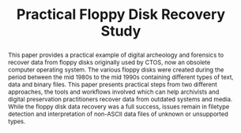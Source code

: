 ---
abstract: This paper provides a practical example of digital archeology and forensics
  to recover data from floppy disks originally used by CTOS, now an obsolete computer
  operating system. The various floppy disks were created during the period between
  the mid 1980s to the mid 1990s containing different types of text, data and binary
  files. This paper presents practical steps from two different approaches, the tools
  and workflows involved which can help archivists and digital preservation practitioners
  recover data from outdated systems and media. While the floppy disk data recovery
  was a full success, issues remain in filetype detection and interpretation of non-ASCII
  data files of unknown or unsupported types.
creators:
- Schneider, Richard
- Cochrance, Euan
- Schmidt, David
- von Suchodoletz, Dirk
date: null
document_url: https://services.phaidra.univie.ac.at/api/object/o:293839/download
grand_parent: iPRES
institutions: []
keywords:
- ischool
- toronto
- canada
- digital archeology
- floppy disks
- data recovery
landing_page_url: https://phaidra.univie.ac.at/o:293839
language: eng
layout: publication
license: CC BY-NC-SA 3.0 AT
notes_url: null
parent: iPRES 2012
presentation_url: null
publication_type: paper
size: 2426557
source_name: iPRES
title: Practical Floppy Disk Recovery Study
year: 2012
---